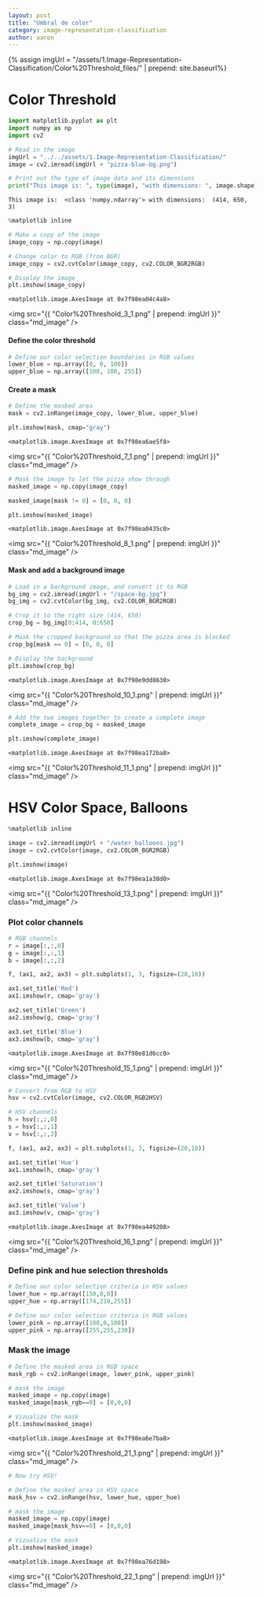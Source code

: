 ```yaml
---
layout: post
title: "Umbral de color"
category: image-representation-classification
author: aaron
---
```

{% assign imgUrl = "/assets/1.Image-Representation-Classification/Color%20Threshold_files/" | prepend: site.baseurl%}

# Color Threshold

```python
import matplotlib.pyplot as plt
import numpy as np
import cv2
```


```python
# Read in the image
imgUrl = "../../assets/1.Image-Representation-Classification/"
image = cv2.imread(imgUrl + "pizza-blue-bg.png")

# Print out the type of image data and its dimensions
print("This image is: ", type(image), "with dimensions: ", image.shape)
```

    This image is:  <class 'numpy.ndarray'> with dimensions:  (414, 650, 3)



```python
%matplotlib inline

# Make a copy of the image
image_copy = np.copy(image)

# Change color to RGB (from BGR)
image_copy = cv2.cvtColor(image_copy, cv2.COLOR_BGR2RGB)

# Display the image
plt.imshow(image_copy)
```




    <matplotlib.image.AxesImage at 0x7f98ea04c4a8>



<img src="{{ "Color%20Threshold_3_1.png" | prepend: imgUrl }}" class="md_image" />


#### Define the color threshold


```python
# Define our color selection boundaries in RGB values
lower_blue = np.array([0, 0, 100])
upper_blue = np.array([100, 100, 255])
```

#### Create a mask


```python
# Define the masked area
mask = cv2.inRange(image_copy, lower_blue, upper_blue)

plt.imshow(mask, cmap="gray")
```




    <matplotlib.image.AxesImage at 0x7f98ea6ae5f8>



<img src="{{ "Color%20Threshold_7_1.png" | prepend: imgUrl }}" class="md_image" />



```python
# Mask the image to let the pizza show through
masked_image = np.copy(image_copy)

masked_image[mask != 0] = [0, 0, 0]

plt.imshow(masked_image)
```




    <matplotlib.image.AxesImage at 0x7f98ea0435c0>



<img src="{{ "Color%20Threshold_8_1.png" | prepend: imgUrl }}" class="md_image" />


#### Mask and add a background image


```python
# Load in a background image, and convert it to RGB
bg_img = cv2.imread(imgUrl + "/space-bg.jpg")
bg_img = cv2.cvtColor(bg_img, cv2.COLOR_BGR2RGB)

# Crop it to the right size (414, 650)
crop_bg = bg_img[0:414, 0:650]

# Mask the cropped background so that the pizza area is blocked
crop_bg[mask == 0] = [0, 0, 0]

# Display the background
plt.imshow(crop_bg)
```




    <matplotlib.image.AxesImage at 0x7f98e9dd8630>



<img src="{{ "Color%20Threshold_10_1.png" | prepend: imgUrl }}" class="md_image" />



```python
# Add the two images together to create a complete image
complete_image = crop_bg + masked_image

plt.imshow(complete_image)
```




    <matplotlib.image.AxesImage at 0x7f98ea172ba8>



<img src="{{ "Color%20Threshold_11_1.png" | prepend: imgUrl }}" class="md_image" />


# HSV Color Space, Balloons


```python
%matplotlib inline

image = cv2.imread(imgUrl + "/water_balloons.jpg")
image = cv2.cvtColor(image, cv2.COLOR_BGR2RGB)

plt.imshow(image)
```




    <matplotlib.image.AxesImage at 0x7f98ea1a38d0>



<img src="{{ "Color%20Threshold_13_1.png" | prepend: imgUrl }}" class="md_image" />


### Plot color channels


```python
# RGB channels
r = image[:,:,0]
g = image[:,:,1]
b = image[:,:,2]

f, (ax1, ax2, ax3) = plt.subplots(1, 3, figsize=(20,10))

ax1.set_title('Red')
ax1.imshow(r, cmap='gray')

ax2.set_title('Green')
ax2.imshow(g, cmap='gray')

ax3.set_title('Blue')
ax3.imshow(b, cmap='gray')
```




    <matplotlib.image.AxesImage at 0x7f98e81d6cc0>



<img src="{{ "Color%20Threshold_15_1.png" | prepend: imgUrl }}" class="md_image" />



```python
# Convert from RGB to HSV
hsv = cv2.cvtColor(image, cv2.COLOR_RGB2HSV)

# HSV channels
h = hsv[:,:,0]
s = hsv[:,:,1]
v = hsv[:,:,2]

f, (ax1, ax2, ax3) = plt.subplots(1, 3, figsize=(20,10))

ax1.set_title('Hue')
ax1.imshow(h, cmap='gray')

ax2.set_title('Saturation')
ax2.imshow(s, cmap='gray')

ax3.set_title('Value')
ax3.imshow(v, cmap='gray')
```




    <matplotlib.image.AxesImage at 0x7f98ea449208>


<img src="{{ "Color%20Threshold_16_1.png" | prepend: imgUrl }}" class="md_image" />


### Define pink and hue selection thresholds


```python
# Define our color selection criteria in HSV values
lower_hue = np.array([150,0,0]) 
upper_hue = np.array([174,210,255])
```


```python
# Define our color selection criteria in RGB values
lower_pink = np.array([180,0,100]) 
upper_pink = np.array([255,255,230])
```

### Mask the image


```python
# Define the masked area in RGB space
mask_rgb = cv2.inRange(image, lower_pink, upper_pink)

# mask the image
masked_image = np.copy(image)
masked_image[mask_rgb==0] = [0,0,0]

# Vizualize the mask
plt.imshow(masked_image)
```




    <matplotlib.image.AxesImage at 0x7f98ea6e7ba8>



<img src="{{ "Color%20Threshold_21_1.png" | prepend: imgUrl }}" class="md_image" />



```python
# Now try HSV!

# Define the masked area in HSV space
mask_hsv = cv2.inRange(hsv, lower_hue, upper_hue)

# mask the image
masked_image = np.copy(image)
masked_image[mask_hsv==0] = [0,0,0]

# Vizualize the mask
plt.imshow(masked_image)
```




    <matplotlib.image.AxesImage at 0x7f98ea76d198>



<img src="{{ "Color%20Threshold_22_1.png" | prepend: imgUrl }}" class="md_image" />
